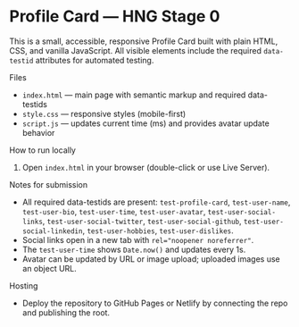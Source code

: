 # Profile Card — HNG Stage 0

This is a small, accessible, responsive Profile Card built with plain HTML, CSS, and vanilla JavaScript. All visible elements include the required `data-testid` attributes for automated testing.

Files
- `index.html` — main page with semantic markup and required data-testids
- `style.css` — responsive styles (mobile-first)
- `script.js` — updates current time (ms) and provides avatar update behavior

How to run locally
1. Open `index.html` in your browser (double-click or use Live Server).

Notes for submission
- All required data-testids are present: `test-profile-card`, `test-user-name`, `test-user-bio`, `test-user-time`, `test-user-avatar`, `test-user-social-links`, `test-user-social-twitter`, `test-user-social-github`, `test-user-social-linkedin`, `test-user-hobbies`, `test-user-dislikes`.
- Social links open in a new tab with `rel="noopener noreferrer"`.
- The `test-user-time` shows `Date.now()` and updates every 1s.
- Avatar can be updated by URL or image upload; uploaded images use an object URL.

Hosting
- Deploy the repository to GitHub Pages or Netlify by connecting the repo and publishing the root.
